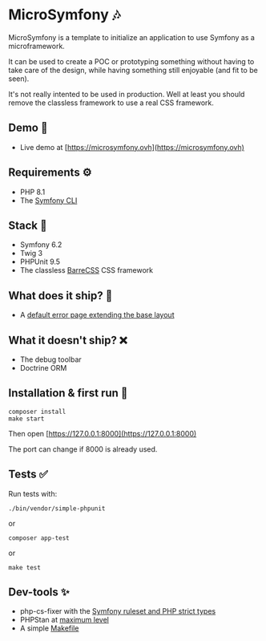 # MicroSymfony 🎶

MicroSymfony is a template to initialize an application to use Symfony as a microframework.

It can be used to create a POC or prototyping something without having to take care
of the design, while having something still enjoyable (and fit to be seen).

It's not really intented to be used in production.
Well at least you should remove the classless framework to use a real CSS framework.


## Demo 🌈

* Live demo at [https://microsymfony.ovh](https://microsymfony.ovh)


## Requirements ⚙

* PHP 8.1
* The [Symfony CLI](https://symfony.com/download)


## Stack 🔗

* Symfony 6.2
* Twig 3
* PHPUnit 9.5
* The classless [BarreCSS](http://barecss.com) CSS framework 


## What does it ship? 🚀
 
* A [default error page extending the base layout](https://github.com/strangebuzz/symfony-micro/blob/main/templates/bundles/TwigBundle/Exception/error.html.twig)


## What it doesn't ship? ❌

* The debug toolbar
* Doctrine ORM


## Installation & first run 🚀

    composer install
    make start

Then open [https://127.0.0.1:8000](https://127.0.0.1:8000)

The port can change if 8000 is already used.


## Tests ✅

Run tests with:

    ./bin/vendor/simple-phpunit

or

    composer app-test

or

    make test


## Dev-tools ✨
 
* php-cs-fixer with the [Symfony ruleset and PHP strict types](https://github.com/strangebuzz/MicroSymfony/blob/main/.php-cs-fixer.dist.php)
* PHPStan at [maximum level](https://github.com/strangebuzz/MicroSymfony/blob/main/phpstan.neon)
* A simple [Makefile](https://github.com/strangebuzz/MicroSymfony/blob/main/Makefile)
